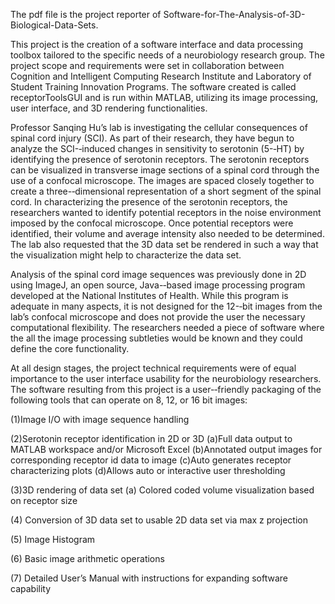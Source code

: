 The pdf file is the project reporter of Software-for-The-Analysis-of-3D-Biological-Data-Sets.

This project is the creation of a software interface and data processing toolbox tailored to the specific needs of a neurobiology research group. The project scope and requirements were set in collaboration between Cognition and Intelligent Computing Research Institute and Laboratory of Student Training Innovation Programs. The software created is called receptorToolsGUI and is run within MATLAB, utilizing its image processing, user interface, and 3D rendering functionalities.

Professor Sanqing Hu’s lab is investigating the cellular consequences of spinal cord injury (SCI). As part of their research, they have begun to analyze the SCI-­‐induced changes in sensitivity to serotonin (5-­‐HT) by identifying the presence of serotonin receptors. The serotonin receptors can be visualized in transverse image sections of a spinal cord through the use of a confocal microscope. The images are spaced closely together to create a three-­‐dimensional representation of a short segment of the spinal cord. In characterizing the presence of the serotonin receptors, the researchers wanted to identify potential receptors in the noise environment imposed by the confocal microscope. Once potential receptors were identified, their volume and average intensity also needed to be determined. The lab also requested that the 3D data set be rendered in such a way that the visualization might help to characterize the data set.

Analysis of the spinal cord image sequences was previously done in 2D using ImageJ, an open source, Java-­‐based image processing program developed at the National Institutes of Health. While this program is adequate in many aspects, it is not designed for the 12-­‐bit images from the lab’s confocal microscope and does not provide the user the necessary computational flexibility. The researchers needed a piece of software where the all the image processing subtleties would be known and they could define the core functionality.

At all design stages, the project technical requirements were of equal importance to the user interface usability for the neurobiology researchers. The software resulting from this project is a user-­‐friendly packaging of the following tools that can operate on 8, 12, or 16 bit images:

(1)Image I/O with image sequence handling

(2)Serotonin receptor identification in 2D or 3D
  (a)Full data output to MATLAB workspace and/or Microsoft Excel
  (b)Annotated output images for corresponding receptor id data to image
  (c)Auto generates receptor characterizing plots
  (d)Allows auto or interactive user thresholding
  
(3)3D rendering of data set
  (a) Colored coded volume visualization based on receptor size
  
(4) Conversion of 3D data set to usable 2D data set via max z projection

(5) Image Histogram

(6) Basic image arithmetic operations

(7) Detailed User’s Manual with instructions for expanding software capability
